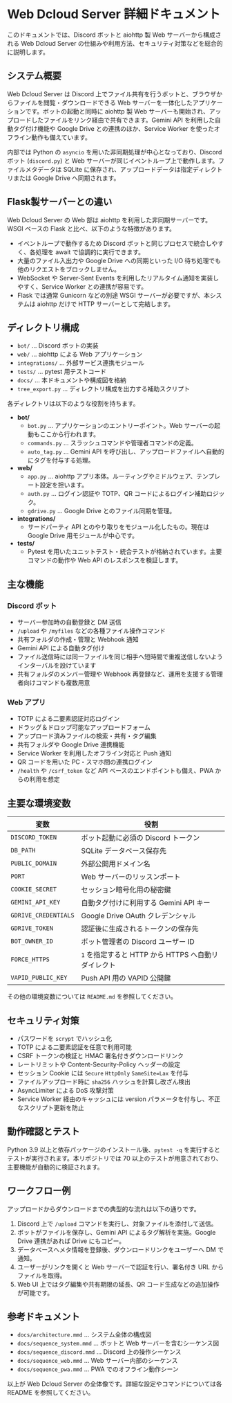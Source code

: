 # Web Dcloud Server 詳細ドキュメント

このドキュメントでは、Discord ボットと aiohttp 製 Web サーバーから構成される Web Dcloud Server の仕組みや利用方法、セキュリティ対策などを総合的に説明します。

## システム概要
Web Dcloud Server は Discord 上でファイル共有を行うボットと、ブラウザからファイルを閲覧・ダウンロードできる Web サーバーを一体化したアプリケーションです。ボットの起動と同時に aiohttp 製 Web サーバーも開始され、アップロードしたファイルをリンク経由で共有できます。Gemini API を利用した自動タグ付け機能や Google Drive との連携のほか、Service Worker を使ったオフライン動作も備えています。

内部では Python の `asyncio` を用いた非同期処理が中心となっており、Discord ボット (`discord.py`) と Web サーバーが同じイベントループ上で動作します。ファイルメタデータは SQLite に保存され、アップロードデータは指定ディレクトリまたは Google Drive へ同期されます。

## Flask製サーバーとの違い
Web Dcloud Server の Web 部は aiohttp を利用した非同期サーバーです。WSGI ベースの Flask と比べ、以下のような特徴があります。

- イベントループで動作するため Discord ボットと同じプロセスで統合しやすく、各処理を await で協調的に実行できます。
- 大量のファイル入出力や Google Drive への同期といった I/O 待ち処理でも他のリクエストをブロックしません。
- WebSocket や Server-Sent Events を利用したリアルタイム通知を実装しやすく、Service Worker との連携が容易です。
- Flask では通常 Gunicorn などの別途 WSGI サーバーが必要ですが、本システムは aiohttp だけで HTTP サーバーとして完結します。


## ディレクトリ構成
- `bot/` … Discord ボットの実装
- `web/` … aiohttp による Web アプリケーション
- `integrations/` … 外部サービス連携モジュール
- `tests/` … pytest 用テストコード
- `docs/` … 本ドキュメントや構成図を格納
- `tree_export.py` … ディレクトリ構成を出力する補助スクリプト

各ディレクトリは以下のような役割を持ちます。

- **bot/**
  - `bot.py` … アプリケーションのエントリーポイント。Web サーバーの起動もここから行われます。
  - `commands.py` … スラッシュコマンドや管理者コマンドの定義。
  - `auto_tag.py` … Gemini API を呼び出し、アップロードファイルへ自動的にタグを付与する処理。
- **web/**
  - `app.py` … aiohttp アプリ本体。ルーティングやミドルウェア、テンプレート設定を担います。
  - `auth.py` … ログイン認証や TOTP、QR コードによるログイン補助ロジック。
  - `gdrive.py` … Google Drive とのファイル同期を管理。
- **integrations/**
  - サードパーティ API とのやり取りをモジュール化したもの。現在は Google Drive 用モジュールが中心です。
- **tests/**
  - Pytest を用いたユニットテスト・統合テストが格納されています。主要コマンドの動作や Web API のレスポンスを検証します。

## 主な機能
### Discord ボット
- サーバー参加時の自動登録と DM 送信
- `/upload` や `/myfiles` などの各種ファイル操作コマンド
- 共有フォルダの作成・管理と Webhook 通知
- Gemini API による自動タグ付け
- ファイル送信時には同一ファイルを同じ相手へ短時間で重複送信しないようインターバルを設けています
- 共有フォルダのメンバー管理や Webhook 再登録など、運用を支援する管理者向けコマンドも複数用意

### Web アプリ
- TOTP による二要素認証対応ログイン
- ドラッグ＆ドロップ可能なアップロードフォーム
- アップロード済みファイルの検索・共有・タグ編集
- 共有フォルダや Google Drive 連携機能
- Service Worker を利用したオフライン対応と Push 通知
- QR コードを用いた PC・スマホ間の連携ログイン
- `/health` や `/csrf_token` など API ベースのエンドポイントも備え、PWA からの利用を想定

## 主要な環境変数
| 変数 | 役割 |
| ---- | ---- |
| `DISCORD_TOKEN` | ボット起動に必須の Discord トークン |
| `DB_PATH` | SQLite データベース保存先 |
| `PUBLIC_DOMAIN` | 外部公開用ドメイン名 |
| `PORT` | Web サーバーのリッスンポート |
| `COOKIE_SECRET` | セッション暗号化用の秘密鍵 |
| `GEMINI_API_KEY` | 自動タグ付けに利用する Gemini API キー |
| `GDRIVE_CREDENTIALS` | Google Drive OAuth クレデンシャル |
| `GDRIVE_TOKEN` | 認証後に生成されるトークンの保存先 |
| `BOT_OWNER_ID` | ボット管理者の Discord ユーザー ID |
| `FORCE_HTTPS` | `1` を指定すると HTTP から HTTPS へ自動リダイレクト |
| `VAPID_PUBLIC_KEY` | Push API 用の VAPID 公開鍵 |

その他の環境変数については `README.md` を参照してください。

## セキュリティ対策
- パスワードを `scrypt` でハッシュ化
- TOTP による二要素認証を任意で利用可能
- CSRF トークンの検証と HMAC 署名付きダウンロードリンク
- レートリミットや Content-Security-Policy ヘッダーの設定
- セッション Cookie には `Secure` `HttpOnly` `SameSite=Lax` を付与
- ファイルアップロード時に `sha256` ハッシュを計算し改ざん検出
- AsyncLimiter による DoS 攻撃対策
- Service Worker 経由のキャッシュには version パラメータを付与し、不正なスクリプト更新を防止

## 動作確認とテスト
Python 3.9 以上と依存パッケージのインストール後、`pytest -q` を実行するとテストが実行されます。本リポジトリでは 70 以上のテストが用意されており、主要機能が自動的に検証されます。

## ワークフロー例
アップロードからダウンロードまでの典型的な流れは以下の通りです。
1. Discord 上で `/upload` コマンドを実行し、対象ファイルを添付して送信。
2. ボットがファイルを保存し、Gemini API によるタグ解析を実施。Google Drive 連携があれば Drive にもコピー。
3. データベースへメタ情報を登録後、ダウンロードリンクをユーザーへ DM で通知。
4. ユーザーがリンクを開くと Web サーバーで認証を行い、署名付き URL からファイルを取得。
5. Web UI 上ではタグ編集や共有期限の延長、QR コード生成などの追加操作が可能です。

## 参考ドキュメント
- `docs/architecture.mmd` … システム全体の構成図
- `docs/sequence_system.mmd` … ボットと Web サーバーを含むシーケンス図
- `docs/sequence_discord.mmd` … Discord 上の操作シーケンス
- `docs/sequence_web.mmd` … Web サーバー内部のシーケンス
- `docs/sequence_pwa.mmd` … PWA でのオフライン動作シーン

以上が Web Dcloud Server の全体像です。詳細な設定やコマンドについては各 README を参照してください。

